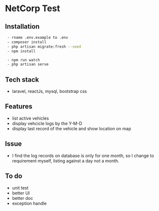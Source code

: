 <h1>NetCorp Test</h1>

## Installation
```bash
 - rname .env.example to .env
 - composer install
 - php artisan migrate:fresh --seed
 - npm install

 - npm run watch
 - php artisan serve
```
## Tech stack

 - laravel, reactJs, mysql, bootstrap css

## Features

 - list active vehicles
 - display vehcicle logs by the Y-M-D
 - display last record of the vehicle and show location on map

## Issue

 - I find the log records on database is only for one month, so I change to requirement myself, listing against a day not a month.

## To do

 - unit test
 - better UI
 - better doc
 - exception handle